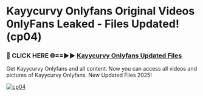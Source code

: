 # Kayycurvy Onlyfans Original Videos 0nlyFans Leaked - Files Updated! (cp04)

<h3>🔴 CLICK HERE 🌐==►► <a href="https://tinyurl.com/ehrbuxhb" rel="nofollow">Kayycurvy Onlyfans Updated Files</a></h3>

Get Kayycurvy Onlyfans and all content. Now you can access all videos and pictures of Kayycurvy Onlyfans. New Updated Files 2025!

[![cp04](https://i.imgur.com/lVYEuWS.gif)](https://tinyurl.com/ehrbuxhb)
